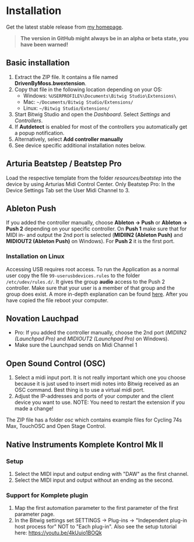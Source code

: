 # Installation

Get the latest stable release from [my homepage](http://www.mossgrabers.de/Software/Bitwig/Bitwig.html).

> **The version in GitHub might always be in an alpha or beta state, you have been warned!**

## Basic installation

1. Extract the ZIP file. It contains a file named **DrivenByMoss.bwextension**.
2. Copy that file in the following location depending on your OS:
   * Windows: `%USERPROFILE%\Documents\Bitwig Studio\Extensions\`
   * Mac: `~/Documents/Bitwig Studio/Extensions/`
   * Linux:   `~/Bitwig Studio/Extensions/`
3. Start Bitwig Studio and open the *Dashboard*. Select *Settings* and *Controllers*.
4. If **Autdetect** is enabled for most of the controllers you automatically get a popup notification.
5. Alternatively, select **Add controller manually**
6. See device specific additional installation notes below.

## Arturia Beatstep / Beatstep Pro

Load the respective template from the folder _resources/beatstep_ into the device by using Arturias Midi Control Center.
Only Beatstep Pro: In the Device Settings Tab set the User Midi Channel to 3.

## Ableton Push

If you added the controller manually, choose **Ableton -> Push** or  **Ableton -> Push 2** depending on your specific controller. On **Push 1** make sure that for MIDI in- and output the 2nd port is selected (**MIDIIN2 (Ableton Push)** and **MIDIOUT2 (Ableton Push)** on Windows). For **Push 2** it is the first port.

### Installation on Linux
Accessing USB requires root access. To run the Application as a normal user copy the file `99-userusbdevices.rules` to the folder `/etc/udev/rules.d/`.
It gives the group **audio** access to the Push 2 controller. Make sure that your user is a member of that group and the group does exist. A more in-depth explanation can be found [here](http://usb4java.org/faq.html).
After you have copied the file reboot your computer.

## Novation Lauchpad

* Pro: If you added the controller manually, choose the 2nd port (*MIDIIN2 (Launchpad Pro)* and *MIDIOUT2 (Launchpad Pro)* on Windows).
* Make sure the Launchpad sends on Midi Channel 1

## Open Sound Control (OSC)

1. Select a midi input port. It is not really important which one you choose because it is just used to insert midi notes into Bitwig received as an OSC command. Best thing is to use a virtual midi port.
2. Adjust the IP-addresses and ports of your computer and the client device you want to use. NOTE: You need to restart the extension if you made a change!

The ZIP file has a folder _osc_ which contains example files for Cycling 74s Max, TouchOSC and Open Stage Control.

## Native Instruments Komplete Kontrol Mk II

### Setup
1. Select the MIDI input and output ending with "DAW" as the first channel.
2. Select the MIDI input and output without an ending as the second.

### Support for Komplete plugin
1. Map the first automation parameter to the first parameter of the first parameter page.
2. In the Bitwig settings set SETTINGS -> Plug-ins -> "Independent plug-in host process for" NOT to "Each plug-in".
Also see the setup tutorial here: https://youtu.be/4kUuio1BOQk

